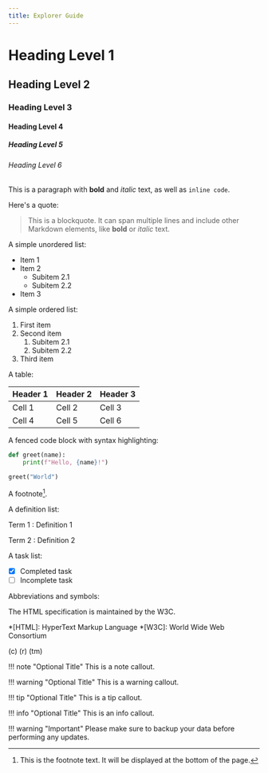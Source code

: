 ```yaml
---
title: Explorer Guide
---
```


# Heading Level 1

## Heading Level 2

### Heading Level 3

#### Heading Level 4

##### Heading Level 5

###### Heading Level 6

This is a paragraph with **bold** and *italic* text, as well as `inline code`.

Here's a quote:

> This is a blockquote. It can span multiple lines and include other Markdown elements, like **bold** or *italic* text.

A simple unordered list:

- Item 1
- Item 2
  - Subitem 2.1
  - Subitem 2.2
- Item 3

A simple ordered list:

1. First item
2. Second item
   1. Subitem 2.1
   2. Subitem 2.2
3. Third item

A table:

| Header 1 | Header 2 | Header 3 |
| -------- | -------- | -------- |
| Cell 1   | Cell 2   | Cell 3   |
| Cell 4   | Cell 5   | Cell 6   |

A fenced code block with syntax highlighting:

```python
def greet(name):
    print(f"Hello, {name}!")

greet("World")
```

A footnote[^1].

[^1]: This is the footnote text. It will be displayed at the bottom of the page.

A definition list:

Term 1
: Definition 1

Term 2
: Definition 2

A task list:

- [x] Completed task
- [ ] Incomplete task

Abbreviations and symbols:

The HTML specification is maintained by the W3C.

*[HTML]: HyperText Markup Language
*[W3C]: World Wide Web Consortium

(c) (r) (tm)

!!! note "Optional Title"
    This is a note callout.

!!! warning "Optional Title"
    This is a warning callout.

!!! tip "Optional Title"
    This is a tip callout.

!!! info "Optional Title"
    This is an info callout.

!!! warning "Important"
    Please make sure to backup your data before performing any updates.
